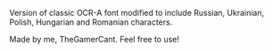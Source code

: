 Version of classic OCR-A font modified to include Russian, Ukrainian, Polish, Hungarian and Romanian characters.

Made by me, TheGamerCant. Feel free to use!